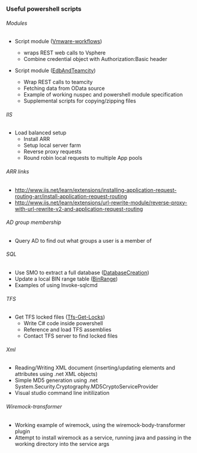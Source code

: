 ### Useful powershell scripts

###### Modules

* Script module ([Vmware-workflows](http://github.com/wilsoncg/PowershellToolbox/tree/master/Modules/Vmware-Workflows))
  * wraps REST web calls to Vsphere
  * Combine credential object with Authorization:Basic header

* Script module ([EdbAndTeamcity](http://github.com/wilsoncg/PowershellToolbox/tree/master/Modules/EdbAndTeamcity))
  * Wrap REST calls to teamcity
  * Fetching data from OData source
  * Example of working nuspec and powershell module specification
  * Supplemental scripts for copying/zipping files

###### IIS
* Load balanced setup
  * Install ARR 
  * Setup local server farm
  * Reverse proxy requests
  * Round robin local requests to multiple App pools

###### ARR links
* <http://www.iis.net/learn/extensions/installing-application-request-routing-arr/install-application-request-routing>
* <http://www.iis.net/learn/extensions/url-rewrite-module/reverse-proxy-with-url-rewrite-v2-and-application-request-routing>

###### AD group membership
* Query AD to find out what groups a user is a member of

###### SQL
* Use SMO to extract a full database ([DatabaseCreation](http://github.com/wilsoncg/PowershellToolbox/tree/master/Sql/DatabaseCreation))
* Update a local BIN range table ([BinRange](http://github.com/wilsoncg/PowershellToolbox/tree/master/Sql/BinRange))
* Examples of using Invoke-sqlcmd 

###### TFS
* Get TFS locked files ([Tfs-Get-Locks](http://github.com/wilsoncg/PowershellToolbox/tree/master/Tfs/tfs-get-locks.ps1))
  * Write C# code inside powershell
  * Reference and load TFS assemblies
  * Contact TFS server to find locked files

###### Xml
* Reading/Writing XML document (inserting/updating elements and attributes using .net XML objects)
* Simple MD5 generation using .net System.Security.Cryptography.MD5CryptoServiceProvider
* Visual studio command line initilization

###### Wiremock-transformer
* Working example of wiremock, using the wiremock-body-transformer plugin 
* Attempt to install wiremock as a service, running java and passing in the working directory into the service args
